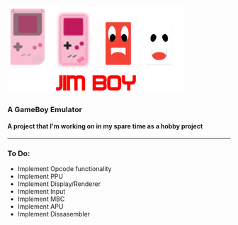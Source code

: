 <img align="center" width="400" src="./Assets/JimBoyBanner.png"></img>
### A GameBoy Emulator
#### A project that I'm working on in my spare time as a hobby project
---

### To Do:
- Implement Opcode functionality
- Implement PPU
- Implement Display/Renderer
- Implement Input
- Implement MBC
- Implement APU
- Implement Dissasembler
